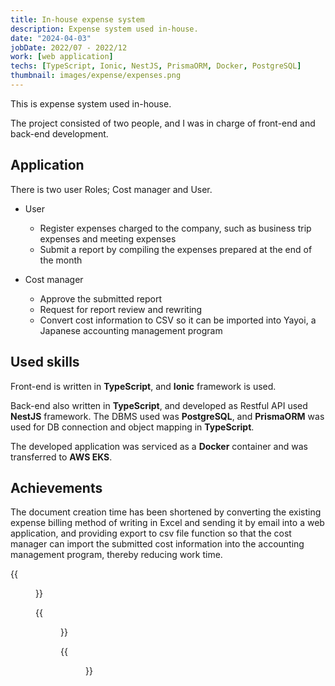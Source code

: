 ```yaml
---
title: In-house expense system
description: Expense system used in-house.
date: "2024-04-03"
jobDate: 2022/07 - 2022/12
work: [web application]
techs: [TypeScript, Ionic, NestJS, PrismaORM, Docker, PostgreSQL]
thumbnail: images/expense/expenses.png
---
```


This is expense system used in-house.

The project consisted of two people, and I was in charge of front-end and back-end development.

## Application
There is two user Roles; Cost manager and User.

  - User

    - Register expenses charged to the company, such as business trip expenses and meeting expenses
    - Submit a report by compiling the expenses prepared at the end of the month

  - Cost manager

    - Approve the submitted report
    - Request for report review and rewriting
    - Convert cost information to CSV so it can be imported into Yayoi, a Japanese accounting management program

## Used skills
Front-end is written in **TypeScript**, and **Ionic** framework is used.

Back-end also written in **TypeScript**, and developed as Restful API used **NestJS** framework. 
The DBMS used was **PostgreSQL**, and **PrismaORM** was used for DB connection and object mapping in **TypeScript**.

The developed application was serviced as a **Docker** container and was transferred to **AWS EKS**.

## Achievements
The document creation time has been shortened by converting the existing expense billing method of writing in Excel and sending it by email into a web application, and providing export to csv file function so that the cost manager can import the submitted cost information into the accounting management program, thereby reducing work time.


{{<figure src="/portfolio/images/expense/login.png" caption="Login page">}}

{{<figure src="/portfolio/images/expense/expenses.png" caption="Expenses page">}}

{{<figure src="/portfolio/images/expense/reports.png" caption="Reports page">}}